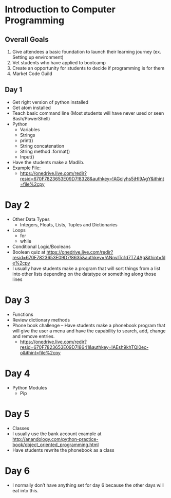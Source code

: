 # Introduction to Computer Programming

## Overall Goals
1.	Give attendees a basic foundation to launch their learning journey (ex. Setting up environment)
2.	Vet students who have applied to bootcamp
3.	Create an opportunity for students to decide if programming is for them
4.	Market Code Guild

## Day 1
 - Get right version of python installed
 - Get atom installed
 - Teach basic command line (Most students will have never used or seen Bash/PowerShell)
 - Python
    * Variables
    * Strings
    * print()
    * String concatenation
    * String method .format()
    * Input()
 - Have the students make a Madlib.
 - Example File:
    * https://onedrive.live.com/redir?resid=670F7823653E09D7!8328&authkey=!AGciyhs5jHI9AgY&ithint=file%2cpy

# Day 2
 - Other Data Types
    * Integers, Floats, Lists, Tuples and Dictionaries
 - Loops
    * for
    * while
 - Conditional Logic/Booleans
 - Boolean quiz at https://onedrive.live.com/redir?resid=670F7823653E09D7!8635&authkey=!ANnvITc1d7TZ4Ag&ithint=file%2cpy
 - I usually have students make a program that will sort things from a list into other lists depending on the datatype or something along those lines

# Day 3
 - Functions
 - Review dictionary methods
 - Phone book challenge – Have students make a phonebook program that will give the user a menu and have the capability to search, add, change and remove entries.
    * https://onedrive.live.com/redir?resid=670F7823653E09D7!8641&authkey=!AEsh9khTQl0ec-o&ithint=file%2cpy

# Day 4
 - Python Modules
    * Pip

# Day 5
 - Classes
 - I usually use the bank account example at http://anandology.com/python-practice-book/object_oriented_programming.html
 - Have students rewrite the phonebook as a class

# Day 6
 - I normally don’t have anything set for day 6 because the other days will eat into this.
 
